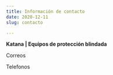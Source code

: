 ```yaml
---
title: Información de contacto
date: 2020-12-11
slug: contacto

---
```

**Katana | Equipos de protección blindada**

Correos

Telefonos